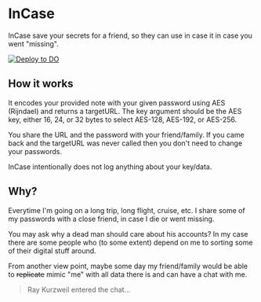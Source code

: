 # InCase
InCase save your secrets for a friend, so they can use in case
it in case you went "missing".

[![Deploy to DO](https://www.deploytodo.com/do-btn-blue.svg)](https://cloud.digitalocean.com/apps/new?repo=https://github.com/{REPO-OWNER}/{REPO-NAME}/tree/{BRANCH-NAME})

## How it works
It encodes your provided note with your given password using AES (Rijndael) and returns
a targetURL. The key argument should be the AES key, either 16, 24, or 32 bytes to 
select AES-128, AES-192, or AES-256.

You share the URL and the password with your friend/family. If you came
back and the targetURL was never called then you don't need to change your passwords.  

InCase intentionally does not log anything about your key/data.

## Why?
Everytime I'm going on a long trip, long flight, cruise, etc. I share
some of my passwords with a close friend, in case I die or went missing.

You may ask why a dead man should care about his accounts? In my case there
are some people who (to some extent) depend on me to sorting some of their digital
stuff around.

From another view point, maybe some day my friend/family would be able to ~~replicate~~
mimic "me" with all data there is and can have a chat with me.

> Ray Kurzweil entered the chat...
